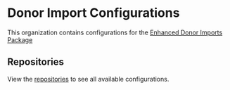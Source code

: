 # Donor Import Configurations
This organization contains configurations for the [Enhanced Donor Imports Package](https://github.com/EncludeLtd/EnhancedDonorImports)

## Repositories
View the [repositories](https://github.com/orgs/EncludeLtd-Donor-Import-Configurations/repositories) to see all available configurations.

